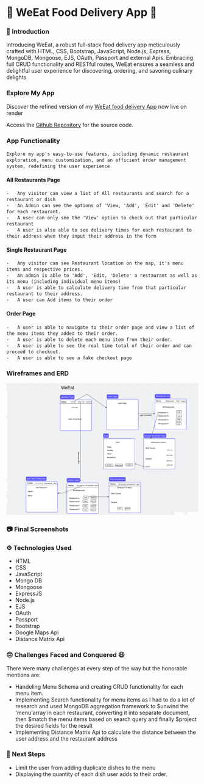 # 🍲 WeEat Food Delivery App 🍲

### 🍗 Introduction

Introducing WeEat, a robust full-stack food delivery app meticulously crafted with HTML, CSS, Bootstrap, JavaScript, Node.js, Express, MongoDB, Mongoose, EJS, OAuth, Passport and external Apis. Embracing full CRUD functionality and RESTful routes, WeEat ensures a seamless and delightful user experience for discovering, ordering, and savoring culinary delights

### Explore My App

Discover the refined version of my [WeEat food delivery App](https://weeat-t9e5.onrender.com/) now live on render

Access the [Github Repository](https://github.com/Maviakazi/We-Eat) for the source code.

### App Functionality

    Explore my app's easy-to-use features, including dynamic restaurant exploration, menu customization, and an efficient order management system, redefining the user experience

#### All Restaurants Page

    -   Any visitor can view a list of All restaurants and search for a restaurant or dish
    -   An Admin can see the options of 'View, 'Add', 'Edit' and 'Delete' for each restaurant.
    -   A user can only see the 'View' option to check out that particular restaurant
    -   A user is also able to see delivery times for each restaurant to their address when they input their address in the form

#### Single Restaurant Page

    -   Any visitor can see Restaurant location on the map, it's menu items and respective prices.
    -   An admin is able to 'Add', 'Edit, 'Delete' a restaurant as well as its menu (including individual menu items)
    -   A user is able to calculate delivery time from that particular restaurant to their address.
    -   A user can Add items to their order

#### Order Page

    -   A user is able to navigate to their order page and view a list of the menu items they added to their order.
    -   A user is able to delete each menu item from their order.
    -   A user is able to see the real time total of their order and can proceed to checkout.
    -   A user is able to see a fake checkout page

### Wireframes and ERD

<div>

<img src="public/images/Wireframes.png" alt="Delivery Image" class="img-fluid"/>

</div>

### 📷 Final Screenshots

### ⚙️ Technologies Used

-   HTML
-   CSS
-   JavaScript
-   Mongo DB
-   Mongoose
-   ExpressJS
-   Node.js
-   EJS
-   OAuth
-   Passport
-   Bootstrap
-   Google Maps Api
-   Distance Matrix Api

### 😔 Challenges Faced and Conquered 😃

There were many challenges at every step of the way but the honorable mentions are:

-   Handeling Menu Schema and creating CRUD functionality for each menu item.
-   Implementing Search functionality for menu items as I had to do a lot of research and used MongoDB aggregation framework to $unwind the 'menu'array in each restaurant, converting it into separate document, then $match the menu items based on search query and finally $project the desired fields for the result
-   Implementing Distance Matrix Api to calculate the distance between the user address and the restaurant address

### 🚀 Next Steps

-   Limit the user from adding duplicate dishes to the menu
-   Displaying the quantity of each dish user adds to their order.
